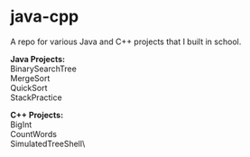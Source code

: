 # java-cpp
A repo for various Java and C++ projects that I built in school.

**Java Projects:** \
BinarySearchTree\
MergeSort\
QuickSort\
StackPractice

**C++ Projects:**\
BigInt\
CountWords\
SimulatedTreeShell\
